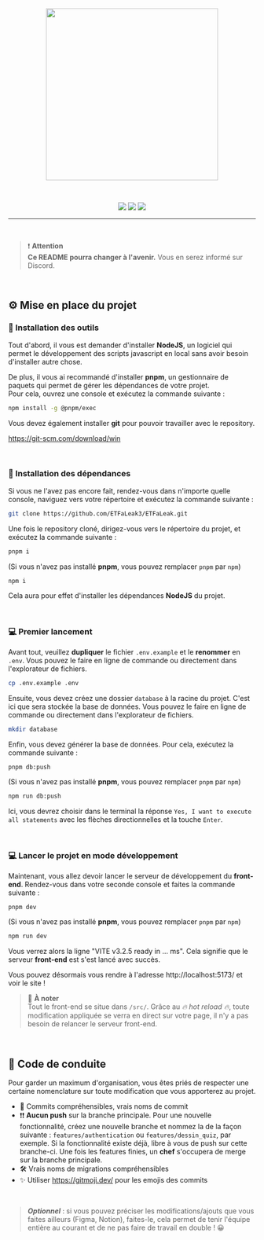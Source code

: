 <br/>
<p align="center"><a href="https://laravel.com" target="_blank"><img src="https://encrypted-tbn0.gstatic.com/images?q=tbn:ANd9GcRmoEKpp2xduxbrUK1vGPGzdJ91CLf3scrtwg&s" width="350"></a></p>
<br/>
<p align="center"> 
    <img src="https://img.shields.io/badge/Svelte-FF3E00?style=for-the-badge&logo=svelte&logoColor=white"/>
    <img src="https://img.shields.io/badge/Tailwind-06B6D4?style=for-the-badge&logo=tailwind css&logoColor=white"/>
    <img src="https://img.shields.io/badge/Typescript-3178C6?style=for-the-badge&logo=typescript&logoColor=white"/>
</p>

<hr/>

<br/>

> ❗ **Attention**<br/>
> **Ce README pourra changer à l'avenir.** Vous en serez informé sur Discord.

<br/>

## ⚙ Mise en place du projet

### 🔨 Installation des outils

Tout d'abord, il vous est demander d'installer **NodeJS**, un logiciel qui permet le développement des scripts javascript en local sans avoir besoin d'installer autre chose.

De plus, il vous ai recommandé d'installer **pnpm**, un gestionnaire de paquets qui permet de gérer les dépendances de votre projet.  
Pour cela, ouvrez une console et exécutez la commande suivante :

```bash
npm install -g @pnpm/exec
```

Vous devez également installer **git** pour pouvoir travailler avec le repository.

https://git-scm.com/download/win

<br/>

### 🔐 Installation des dépendances


Si vous ne l'avez pas encore fait, rendez-vous dans n'importe quelle console, naviguez vers votre répertoire et exécutez la commande suivante :

```bash
git clone https://github.com/ETFaLeak3/ETFaLeak.git
```

Une fois le repository cloné, dirigez-vous vers le répertoire du projet, et exécutez la commande suivante :

```bash
pnpm i
```

(Si vous n'avez pas installé **pnpm**, vous pouvez remplacer `pnpm` par `npm`)

```bash	
npm i
```

Cela aura pour effet d'installer les dépendances **NodeJS** du projet.

<br/>

### 💻 Premier lancement

Avant tout, veuillez __dupliquer__ le fichier `.env.example` et le __renommer__ en `.env`. Vous pouvez le faire en ligne de commande ou directement dans l'explorateur de fichiers.

```bash
cp .env.example .env
```

Ensuite, vous devez créez une dossier `database` à la racine du projet. C'est ici que sera stockée la base de données. Vous pouvez le faire en ligne de commande ou directement dans l'explorateur de fichiers.

```bash
mkdir database
```

Enfin, vous devez générer la base de données. Pour cela, exécutez la commande suivante :

```bash
pnpm db:push
```

(Si vous n'avez pas installé **pnpm**, vous pouvez remplacer `pnpm` par `npm`)

```bash
npm run db:push
```

Ici, vous devrez choisir dans le terminal la réponse `Yes, I want to execute all statements` avec les flèches directionnelles et la touche `Enter`.

<br/>

### 💻 Lancer le projet en mode développement

Maintenant, vous allez devoir lancer le serveur de développement du **front-end**. Rendez-vous dans votre seconde console et faites la commande suivante :

```bash
pnpm dev
```

(Si vous n'avez pas installé **pnpm**, vous pouvez remplacer `pnpm` par `npm`)

```bash
npm run dev
```

Vous verrez alors la ligne "VITE v3.2.5 ready in ... ms". Cela signifie que le serveur **front-end** est s'est lancé avec succès.

Vous pouvez désormais vous rendre à l'adresse http://localhost:5173/ et voir le site !

> 📝 **À noter**<br/>
> Tout le front-end se situe dans `/src/`. Grâce au *🔥 hot reload 🔥*, toute modification appliquée se verra en direct sur votre page, il n'y a pas besoin de relancer le serveur front-end.

<br/>

## 🎯 Code de conduite

Pour garder un maximum d'organisation, vous êtes priés de respecter une certaine nomenclature sur toute modification que vous apporterez au projet.

- 🚨 Commits compréhensibles, vrais noms de commit
- ❗❗ **Aucun push** sur la branche principale. Pour une nouvelle fonctionnalité, créez une nouvelle branche et nommez la de la façon suivante : `features/authentication` ou `features/dessin_quiz`, par exemple. Si la fonctionnalité existe déjà, libre à vous de push sur cette branche-ci. Une fois les features finies, un **chef** s'occupera de merge sur la branche principale.
- 🛠️ Vrais noms de migrations compréhensibles
- ✨ Utiliser https://gitmoji.dev/ pour les emojis des commits

<br/>

> ***Optionnel*** : si vous pouvez préciser les modifications/ajouts que vous faites ailleurs (Figma, Notion), faites-le, cela permet de tenir l'équipe entière au courant et de ne pas faire de travail en double ! 😀